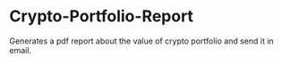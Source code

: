 # Crypto-Portfolio-Report
Generates a pdf report about the value of crypto portfolio and send it in email.
